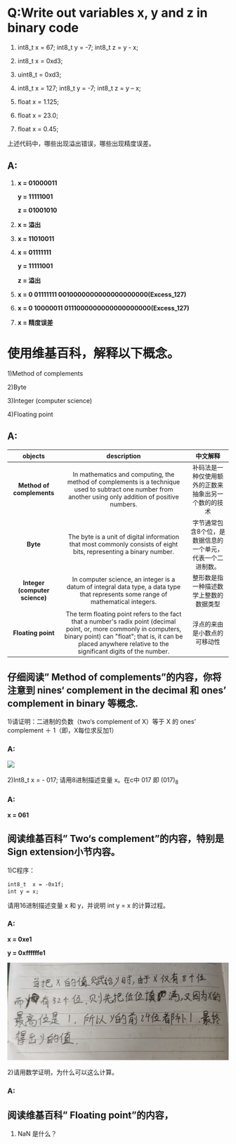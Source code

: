 # Q:Write out variables  x, y and z in binary code 



1) int8_t x = 67;  int8_t y = -7;   int8_t z = y - x; 

2) int8_t x = 0xd3; 

3) uint8_t = 0xd3; 

4) int8_t x = 127;  int8_t y = -7;   int8_t z = y – x;

5) float x = 1.125; 

6) float x = 23.0; 

7) float x = 0.45;

上述代码中，哪些出现溢出错误，哪些出现精度误差。

## A:
1. **x = 01000011**
   
   **y = 11111001**
   
   **z = 01001010**

2. **x = 溢出**

3. **x = 11010011**

4. **x = 01111111**
   
   **y = 11111001**
   
   **z = 溢出**

5. **x = 0 01111111 0010000000000000000000(Excess_127)**

6. **x = 0 10000011 0111000000000000000000(Excess_127)**

7. **x = 精度误差**



# 使用维基百科，解释以下概念。 

1)Method of complements 

2)Byte 

3)Integer (computer science) 

4)Floating point


## A:

|objects|description|中文解释|
|:-------:|:-----------:|:-----:|
|**Method of complements**|In mathematics and computing, the method of complements is a technique used to subtract one number from another using only addition of positive numbers.|补码法是一种仅使用额外的正数来抽象出另一个数的的技术|
|**Byte**|The byte is a unit of digital information that most commonly consists of eight bits, representing a binary number. |字节通常包含8个位，是数据信息的一个单元，代表一个二进制数。|
|**Integer (computer science)**|In computer science, an integer is a datum of integral data type, a data type that represents some range of mathematical integers.|整形数是指一种描述数学上整数的数据类型|
|**Floating point**|The term floating point refers to the fact that a number's radix point (decimal point, or, more commonly in computers, binary point) can "float"; that is, it can be placed anywhere relative to the significant digits of the number.|浮点的来由是小数点的可移动性|





## 仔细阅读” Method of complements”的内容，你将注意到 nines‘ complement in the decimal 和 ones’ complement in binary 等概念. 

1)请证明：二进制的负数（two‘s complement of X）等于 X 的 ones’ complement  ＋ 1（即，X每位求反加1） 

### A:

![](images/1.jpg)


2)Int8_t x = - 017; 请用8进制描述变量 x。在c中 017 即 (017)<sub>8</sub>

### A:

**x = 061**

## 阅读维基百科” Two‘s complement”的内容，特别是Sign extension小节内容。 

1)C程序：

```
int8_t  x = -0x1f;  
int y = x; 
``` 

请用16进制描述变量 x 和 y，并说明 int y = x 的计算过程。 

### A:

**x = 0xe1**

**y = 0xffffffe1**

![](images/2.jpg)

2)请用数学证明，为什么可以这么计算。

### A:



## 阅读维基百科” Floating point”的内容， 

1)   NaN 是什么？







